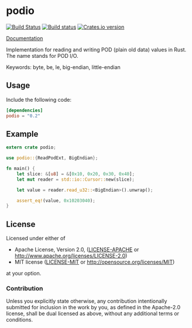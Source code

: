 podio
=====

[![Build Status](https://travis-ci.org/mvdnes/podio.svg?branch=master)](https://travis-ci.org/mvdnes/podio)
[![Build status](https://ci.appveyor.com/api/projects/status/hjc3icfjob7mocc9/branch/master?svg=true)](https://ci.appveyor.com/project/mvdnes/podio/branch/master)
[![Crates.io version](https://img.shields.io/crates/v/podio.svg)](https://crates.io/crates/podio)

[Documentation](http://mvdnes.github.io/rust-docs/podio/podio/index.html)

Implementation for reading and writing POD (plain old data) values in Rust. The name stands for POD I/O.

Keywords: byte, be, le, big-endian, little-endian

Usage
-----

Include the following code:

```toml
[dependencies]
podio = "0.2"
```

Example
-------

```rust
extern crate podio;

use podio::{ReadPodExt, BigEndian};

fn main() {
    let slice: &[u8] = &[0x10, 0x20, 0x30, 0x40];
    let mut reader = std::io::Cursor::new(slice);

    let value = reader.read_u32::<BigEndian>().unwrap();

    assert_eq!(value, 0x10203040);
}
```

## License

Licensed under either of

 * Apache License, Version 2.0, ([LICENSE-APACHE](LICENSE-APACHE) or http://www.apache.org/licenses/LICENSE-2.0)
 * MIT license ([LICENSE-MIT](LICENSE-MIT) or http://opensource.org/licenses/MIT)

at your option.

### Contribution

Unless you explicitly state otherwise, any contribution intentionally
submitted for inclusion in the work by you, as defined in the Apache-2.0
license, shall be dual licensed as above, without any additional terms or
conditions.
